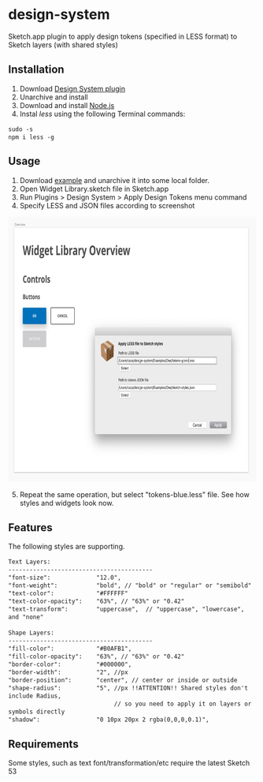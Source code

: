 # design-system
Sketch.app plugin to apply design tokens (specified in LESS format) to Sketch layers (with shared styles)

## Installation
1. Download [Design System plugin](https://github.com/MaxBazarov/design-system/raw/master/DesignSystem.sketchplugin.zip)
2. Unarchive and install
3. Download and install [Node.js](https://nodejs.org/en/download/)
4. Instal _less_ using the following Terminal commands:
```
sudo -s  
npm i less -g 
```

## Usage
1. Download [example](https://github.com/MaxBazarov/design-system/raw/master/Examples/One.zip) and unarchive it into some local folder.
2. Open Widget Library.sketch file in Sketch.app
3. Run Plugins > Design System > Apply Design Tokens menu command
4. Specify LESS and JSON  files according to screenshot

<img width="755" height="538" src="https://raw.githubusercontent.com/MaxBazarov/design-system/master/Examples/One/Illustration.png"/>

5. Repeat the same operation, but select "tokens-blue.less" file. See how styles and widgets look now.


## Features
The following styles are supporting.
```
Text Layers:
-----------------------------------------
"font-size":             "12.0",   
"font-weight":           "bold", // "bold" or "regular" or "semibold"
"text-color":            "#FFFFFF"
"text-color-opacity":    "63%", // "63%" or "0.42"
"text-transform":        "uppercase",  // "uppercase", "lowercase", and "none"

Shape Layers:
-----------------------------------------
"fill-color":            "#B0AFB1",
"fill-color-opacity":    "63%", // "63%" or "0.42"
"border-color":          "#000000",
"border-width":          "2", //px
"border-position":       "center", // center or inside or outside
"shape-radius":          "5", //px !!ATTENTION!! Shared styles don't include Radius, 
                              // so you need to apply it on layers or symbols directly
"shadow":                "0 10px 20px 2 rgba(0,0,0,0.1)",
```

## Requirements
Some styles, such as text font/transformation/etc require the latest Sketch 53
